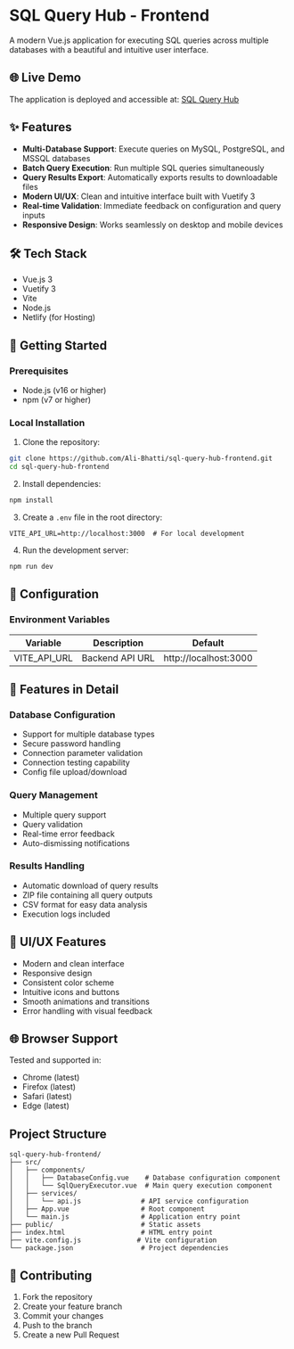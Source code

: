 # SQL Query Hub - Frontend

A modern Vue.js application for executing SQL queries across multiple databases with a beautiful and intuitive user interface.

## 🌐 Live Demo
The application is deployed and accessible at: [SQL Query Hub](https://sql-query-hub.netlify.app)

## ✨ Features

- **Multi-Database Support**: Execute queries on MySQL, PostgreSQL, and MSSQL databases
- **Batch Query Execution**: Run multiple SQL queries simultaneously
- **Query Results Export**: Automatically exports results to downloadable files
- **Modern UI/UX**: Clean and intuitive interface built with Vuetify 3
- **Real-time Validation**: Immediate feedback on configuration and query inputs
- **Responsive Design**: Works seamlessly on desktop and mobile devices

## 🛠️ Tech Stack

- Vue.js 3
- Vuetify 3
- Vite
- Node.js
- Netlify (for Hosting)

## 🚀 Getting Started

### Prerequisites
- Node.js (v16 or higher)
- npm (v7 or higher)

### Local Installation

1. Clone the repository:
```bash
git clone https://github.com/Ali-Bhatti/sql-query-hub-frontend.git
cd sql-query-hub-frontend
```

2. Install dependencies:
```bash
npm install
```

3. Create a `.env` file in the root directory:
```env
VITE_API_URL=http://localhost:3000  # For local development
```

4. Run the development server:
```bash
npm run dev
```


## 🔧 Configuration

### Environment Variables

| Variable | Description | Default |
|----------|-------------|---------|
| VITE_API_URL | Backend API URL | http://localhost:3000 |

## 📱 Features in Detail

### Database Configuration
- Support for multiple database types
- Secure password handling
- Connection parameter validation
- Connection testing capability
- Config file upload/download

### Query Management
- Multiple query support
- Query validation
- Real-time error feedback
- Auto-dismissing notifications

### Results Handling
- Automatic download of query results
- ZIP file containing all query outputs
- CSV format for easy data analysis
- Execution logs included

## 🎨 UI/UX Features

- Modern and clean interface
- Responsive design
- Consistent color scheme
- Intuitive icons and buttons
- Smooth animations and transitions
- Error handling with visual feedback

## 🌐 Browser Support

Tested and supported in:
- Chrome (latest)
- Firefox (latest)
- Safari (latest)
- Edge (latest)

## Project Structure

```
sql-query-hub-frontend/
├── src/
│   ├── components/
│   │   ├── DatabaseConfig.vue    # Database configuration component
│   │   └── SqlQueryExecutor.vue  # Main query execution component
│   ├── services/
│   │   └── api.js               # API service configuration
│   ├── App.vue                  # Root component
│   └── main.js                  # Application entry point
├── public/                      # Static assets
├── index.html                   # HTML entry point
├── vite.config.js              # Vite configuration
└── package.json                 # Project dependencies
```

## 🤝 Contributing

1. Fork the repository
2. Create your feature branch
3. Commit your changes
4. Push to the branch
5. Create a new Pull Request
